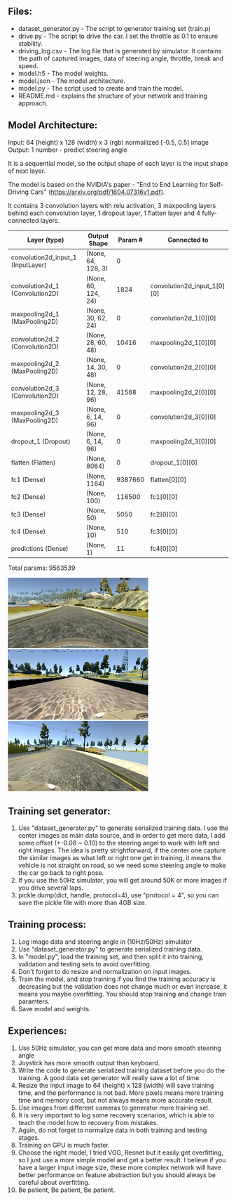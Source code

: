 ## Files:
* dataset_generator.py - The script to generator training set (train.p)
* drive.py - The script to drive the car. I set the throttle as 0.1 to ensure stability.
* driving_log.csv - The log file that is generated by simulator. It contains the path of captured images, data of steering angle, throttle, break and speed.
* model.h5 - The model weights.
* model.json - The model architecture.
* model.py - The script used to create and train the model.
* README.md - explains the structure of your network and training approach.

## Model Architecture:
Input: 64 (height) x 128 (width) x 3 (rgb) normailized [-0.5, 0.5] image
Output: 1 number - predict steering angle

It is a sequential model, so the output shape of each layer is the input shape of next layer.

The model is based on the NVIDIA's paper - "End to End Learning for Self-Driving Cars" (https://arxiv.org/pdf/1604.07316v1.pdf).

It contains 3 convolution layers with relu activation, 3 maxpooling layers behind each convolution layer, 1 dropout layer, 1 flatten layer and 4 fully-connected layers.

|Layer (type)                       |  Output Shape         | Param #    |   Connected to
|-----------------------------------|-----------------------|------------|------------------------------
|convolution2d_input_1 (InputLayer) | (None, 64, 128, 3)    |   0	 |
|convolution2d_1 (Convolution2D)    | (None, 60, 124, 24)   |   1824     |   convolution2d_input_1[0][0]
|maxpooling2d_1 (MaxPooling2D)      | (None, 30, 62, 24)    |   0        |   convolution2d_1[0][0]
|convolution2d_2 (Convolution2D)    | (None, 28, 60, 48)    |   10416    |   maxpooling2d_1[0][0]
|maxpooling2d_2 (MaxPooling2D)      | (None, 14, 30, 48)    |   0        |   convolution2d_2[0][0]
|convolution2d_3 (Convolution2D)    | (None, 12, 28, 96)    |   41568    |   maxpooling2d_2[0][0]
|maxpooling2d_3 (MaxPooling2D)      | (None, 6, 14, 96)     |   0        |   convolution2d_3[0][0]
|dropout_1 (Dropout)                | (None, 6, 14, 96)     |   0        |   maxpooling2d_3[0][0]
|flatten (Flatten)                  | (None, 8064)          |   0        |   dropout_1[0][0]
|fc1 (Dense)                        | (None, 1164)          |   9387660  |   flatten[0][0]
|fc2 (Dense)                        | (None, 100)           |   116500   |   fc1[0][0]
|fc3 (Dense)                        | (None, 50)            |   5050     |   fc2[0][0]
|fc4 (Dense)                        | (None, 10)            |   510      |   fc3[0][0]
|predictions (Dense)                | (None, 1)             |   11       |   fc4[0][0]

Total params: 9563539

![Training data sample 1](https://github.com/yasenh/self-driving-car-ND/blob/master/term1/project3-behavioral-cloning/data/center_2016_12_08_00_17_53_638.jpg)
![Training data sample 2](https://github.com/yasenh/self-driving-car-ND/blob/master/term1/project3-behavioral-cloning/data/left_2016_12_08_00_19_15_709.jpg)
![Training data sample 3](https://github.com/yasenh/self-driving-car-ND/blob/master/term1/project3-behavioral-cloning/data/right_2016_12_08_00_21_11_041.jpg)


## Training set generator:
1. Use "dataset_generator.py" to generate serialized training data. I use the center images as main data source, and in order to get more data, I add some offset (+-0.08 ~ 0.10) to the steering angel to work with left and right images. The idea is pretty strightforward, if the center one capture the similar images as what left or right one get in training, it means the vehicle is not straight on road, so we need some steering angle to make the car go back to right pose.
2. If you use the 50Hz simulator, you will get around 50K or more images if you drive several laps.
3. pickle.dump(dict, handle, protocol=4), use "protocol = 4", so you can save the pickle file with more than 4GB size.

## Training process:
1. Log image data and steering angle in (10Hz/50Hz) simulator
2. Use "dataset_generator.py" to generate serialized training data.
3. In "model.py", load the training set, and then split it into training, validation and testing sets to avoid overfitting.
4. Don't forget to do resize and normalization on input images.
5. Train the model, and stop training if you find the training accuracy is decreasing but the validation does not change much or even increase, it means you maybe overfitting. You should stop training and change train paramters.
6. Save model and weights.

## Experiences:
1. Use 50Hz simulator, you can get more data and more smooth steering angle
2. Joystick has more smooth output than keyboard.
3. Write the code to generate serialized training dataset before you do the training. A good data set generator will really save a lot of time.
4. Resize the input image to 64 (height) x 128 (width) will save training time, and the performance is not bad. More pixels means more training time and memory cost, but not always means more accurate result.
5. Use images from different cameras to generator more training set.
6. It is very important to log some recovery scenarios, which is able to teach the model how to recovery from mistakes.
7. Again, do not forget to normalize data in both training and testing stages.
8. Training on GPU is much faster.
9. Choose the right model, I tried VGG, Resnet but it easily get overfitting, so I just use a more simple model and get a better result. I believe if you have a larger imput image size, these more complex network will have better performance on feature abstraction but you should always be careful about overfitting.
10. Be patient, Be patient, Be patient.






